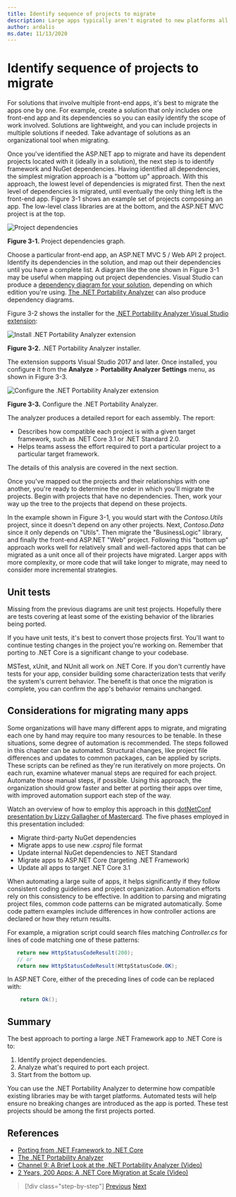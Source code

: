 ```yaml
---
title: Identify sequence of projects to migrate
description: Large apps typically aren't migrated to new platforms all at once, but in a series of smaller steps. Learn how to plan the steps for migrating an ASP.NET MVC app to ASP.NET Core.
author: ardalis
ms.date: 11/13/2020
---
```


# Identify sequence of projects to migrate

For solutions that involve multiple front-end apps, it's best to migrate the apps one by one. For example, create a solution that only includes one front-end app and its dependencies so you can easily identify the scope of work involved. Solutions are lightweight, and you can include projects in multiple solutions if needed. Take advantage of solutions as an organizational tool when migrating.

Once you've identified the ASP.NET app to migrate and have its dependent projects located with it (ideally in a solution), the next step is to identify framework and NuGet dependencies. Having identified all dependencies, the simplest migration approach is a "bottom up" approach. With this approach, the lowest level of dependencies is migrated first. Then the next level of dependencies is migrated, until eventually the only thing left is the front-end app. Figure 3-1 shows an example set of projects composing an app. The low-level class libraries are at the bottom, and the ASP.NET MVC project is at the top.

![Project dependencies](./media/Figure3-1.png)

**Figure 3-1.** Project dependencies graph.

Choose a particular front-end app, an ASP.NET MVC 5 / Web API 2 project. Identify its dependencies in the solution, and map out their dependencies until you have a complete list. A diagram like the one shown in Figure 3-1 may be useful when mapping out project dependencies. Visual Studio can produce a [dependency diagram for your solution](/visualstudio/modeling/create-layer-diagrams-from-your-code), depending on which edition you're using. [The .NET Portability Analyzer](../../standard/analyzers/portability-analyzer.md) can also produce dependency diagrams.

Figure 3-2 shows the installer for the [.NET Portability Analyzer Visual Studio extension](https://marketplace.visualstudio.com/items?itemName=ConnieYau.NETPortabilityAnalyzer):

![Install .NET Portability Analyzer extension](./media/Figure3-2.png)

**Figure 3-2.** .NET Portability Analyzer installer.

The extension supports Visual Studio 2017 and later. Once installed, you configure it from the **Analyze** > **Portability Analyzer Settings** menu, as shown in Figure 3-3.

![Configure the .NET Portability Analyzer extension](./media/Figure3-3.png)

**Figure 3-3.** Configure the .NET Portability Analyzer.

The analyzer produces a detailed report for each assembly. The report:

* Describes how compatible each project is with a given target framework, such as .NET Core 3.1 or .NET Standard 2.0.
* Helps teams assess the effort required to port a particular project to a particular target framework.

The details of this analysis are covered in the next section.

Once you've mapped out the projects and their relationships with one another, you're ready to determine the order in which you'll migrate the projects. Begin with projects that have no dependencies. Then, work your way up the tree to the projects that depend on these projects.

In the example shown in Figure 3-1, you would start with the *Contoso.Utils* project, since it doesn't depend on any other projects. Next, *Contoso.Data* since it only depends on "Utils". Then migrate the "BusinessLogic" library, and finally the front-end ASP.NET "Web" project. Following this "bottom up" approach works well for relatively small and well-factored apps that can be migrated as a unit once all of their projects have migrated. Larger apps with more complexity, or more code that will take longer to migrate, may need to consider more incremental strategies.

## Unit tests

Missing from the previous diagrams are unit test projects. Hopefully there are tests covering at least some of the existing behavior of the libraries being ported.

If you have unit tests, it's best to convert those projects first. You'll want to continue testing changes in the project you're working on. Remember that porting to .NET Core is a significant change to your codebase.

MSTest, xUnit, and NUnit all work on .NET Core. If you don't currently have tests for your app, consider building some characterization tests that verify the system's current behavior. The benefit is that once the migration is complete, you can confirm the app's behavior remains unchanged.

## Considerations for migrating many apps

Some organizations will have many different apps to migrate, and migrating each one by hand may require too many resources to be tenable. In these situations, some degree of automation is recommended. The steps followed in this chapter can be automated. Structural changes, like project file differences and updates to common packages, can be applied by scripts. These scripts can be refined as they're run iteratively on more projects. On each run, examine whatever manual steps are required for each project. Automate those manual steps, if possible. Using this approach, the organization should grow faster and better at porting their apps over time, with improved automation support each step of the way.

Watch an overview of how to employ this approach in this [dotNetConf presentation by Lizzy Gallagher of Mastercard](https://www.youtube.com/watch?v=C-2haqb60No). The five phases employed in this presentation included:

- Migrate third-party NuGet dependencies
- Migrate apps to use new *.csproj* file format
- Update internal NuGet dependencies to .NET Standard
- Migrate apps to ASP.NET Core (targeting .NET Framework)
- Update all apps to target .NET Core 3.1

When automating a large suite of apps, it helps significantly if they follow consistent coding guidelines and project organization. Automation efforts rely on this consistency to be effective. In addition to parsing and migrating project files, common code patterns can be migrated automatically. Some code pattern examples include differences in how controller actions are declared or how they return results.

For example, a migration script could search files matching *Controller.cs* for lines of code matching one of these patterns:

```csharp
   return new HttpStatusCodeResult(200);
   // or
   return new HttpStatusCodeResult(HttpStatusCode.OK);
```

In ASP.NET Core, either of the preceding lines of code can be replaced with:

```csharp
    return Ok();
```

## Summary

The best approach to porting a large .NET Framework app to .NET Core is to:

1. Identify project dependencies.
1. Analyze what's required to port each project.
1. Start from the bottom up.

You can use the .NET Portability Analyzer to determine how compatible existing libraries may be with target platforms. Automated tests will help ensure no breaking changes are introduced as the app is ported. These test projects should be among the first projects ported.

## References

- [Porting from .NET Framework to .NET Core](../../core/porting/index.md)
- [The .NET Portability Analyzer](../../standard/analyzers/portability-analyzer.md)
- [Channel 9: A Brief Look at the .NET Portability Analyzer (Video)](https://channel9.msdn.com/Blogs/Seth-Juarez/A-Brief-Look-at-the-NET-Portability-Analyzer)
- [2 Years, 200 Apps: A .NET Core Migration at Scale (Video)](https://www.youtube.com/watch?v=C-2haqb60No)

>[!div class="step-by-step"]
>[Previous](migrate-large-solutions.md)
>[Next](understand-update-dependencies.md)